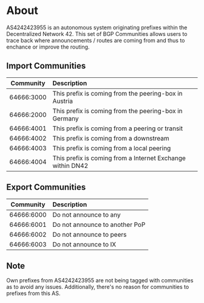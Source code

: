 # About

AS4242423955 is an autonomous system originating prefixes within the Decentralized Network 42. This set of BGP Communities allows users to trace back where announcements / routes are coming from and thus to enchance or improve the routing.


## Import Communities

| Community     | Description   |
| ------------- |:--------------|
| 64666:3000    | This prefix is coming from the peering-box in Austria |
| 64666:2000    | This prefix is coming from the peering-box in Germany |
| 64666:4001    | This prefix is coming from a peering or transit       |
| 64666:4002    | This prefix is coming from a downstream               |
| 64666:4003    | This prefix is coming from a local peering            |
| 64666:4004    | This prefix is coming from a Internet Exchange within DN42 |

## Export Communities

| Community     | Description   |
| ------------- |:--------------|
| 64666:6000    | Do not announce to any |
| 64666:6001    | Do not announce to another PoP |
| 64666:6002    | Do not announce to peers  |
| 64666:6003    | Do not announce to IX  |

## Note

Own prefixes from AS4242423955 are not being tagged with communities as to avoid any issues. Additionally, there's no reason for communities to prefixes from this AS.

